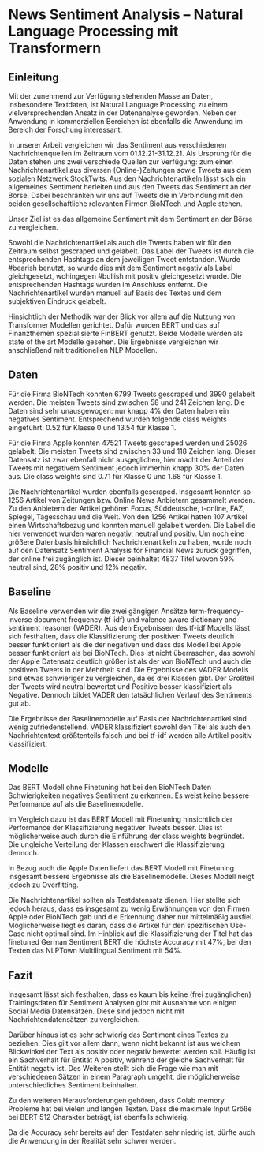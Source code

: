 # News Sentiment Analysis – Natural Language Processing mit Transformern

## Einleitung
Mit der zunehmend zur Verfügung stehenden Masse an Daten, insbesondere Textdaten, ist Natural Language Processing zu einem vielversprechenden Ansatz in der Datenanalyse geworden. Neben der Anwendung in kommerziellen Bereichen ist ebenfalls die Anwendung im Bereich der Forschung interessant.

In unserer Arbeit vergleichen wir das Sentiment aus verschiedenen Nachrichtenquellen im Zeitraum vom 01.12.21-31.12.21. Als Ursprung für die Daten stehen uns zwei verschiede Quellen zur Verfügung: zum einen Nachrichtenartikel aus diversen (Online-)Zeitungen sowie Tweets aus dem sozialen Netzwerk StockTwits. Aus den Nachrichtenartikeln lässt sich ein allgemeines Sentiment herleiten und aus den Tweets das Sentiment an der Börse. Dabei beschränken wir uns auf Tweets die in Verbindung mit den beiden gesellschaftliche relevanten Firmen BioNTech und Apple stehen.

Unser Ziel ist es das allgemeine Sentiment mit dem Sentiment an der Börse zu vergleichen.

Sowohl die Nachrichtenartikel als auch die Tweets haben wir für den Zeitraum selbst gescraped und gelabelt. Das Label der Tweets ist durch die entsprechenden Hashtags an dem jeweiligen Tweet entstanden. Wurde #bearish benutzt, so wurde dies mit dem Sentiment negativ als Label gleichgesetzt, wohingegen #bullish mit positiv gleichgesetzt wurde. Die entsprechenden Hashtags wurden im Anschluss entfernt. Die Nachrichtenartikel wurden manuell auf Basis des Textes und dem subjektiven Eindruck gelabelt.

Hinsichtlich der Methodik war der Blick vor allem auf die Nutzung von Transformer Modellen gerichtet. Dafür wurden BERT und das auf Finanzthemen spezialisierte FinBERT genutzt. Beide Modelle werden als state of the art Modelle gesehen. Die Ergebnisse vergleichen wir anschließend mit traditionellen NLP Modellen.

## Daten
Für die Firma BioNTech konnten 6799 Tweets gescraped und 3990 gelabelt werden. Die meisten Tweets sind zwischen 58 und 241 Zeichen lang. Die Daten sind sehr unausgewogen: nur knapp 4% der Daten haben ein negatives Sentiment. Entsprechend wurden folgende class weights eingeführt: 0.52 für Klasse 0 und 13.54 für Klasse 1.

Für die Firma Apple konnten 47521 Tweets gescraped werden und 25026 gelabelt. Die meisten Tweets sind zwischen 33 und 118 Zeichen lang. Dieser Datensatz ist zwar ebenfall nicht ausgeglichen, hier macht der Anteil der Tweets mit negativem Sentiment jedoch immerhin knapp 30% der Daten aus. Die class weights sind 0.71 für Klasse 0 und 1.68 für Klasse 1.

Die Nachrichtenartikel wurden ebenfalls gescraped. Insgesamt konnten so 1256 Artikel von Zeitungen bzw. Online News Anbietern gesammelt werden. Zu den Anbietern der Artikel gehören Focus, Süddeutsche, t-online, FAZ, Spiegel, Tagesschau und die Welt. Von den 1256 Artikel hatten 107 Artikel einen Wirtschaftsbezug und konnten manuell gelabelt werden. Die Label die hier verwendet wurden waren negativ, neutral und positiv.
Um noch eine größere Datenbasis hinsichtlich Nachrichtenartikeln zu haben, wurde noch auf den Datensatz Sentiment Analysis for Financial News zurück gegriffen, der online frei zugänglich ist. Dieser beinhaltet 4837 Titel wovon 59% neutral sind, 28% positiv und 12% negativ.


## Baseline
Als Baseline verwenden wir die zwei gängigen Ansätze term-frequency-inverse document frequency (tf-idf) und valence aware dictionary and sentiment reasoner (VADER).
Aus den Ergebnissen des tf-idf Modells lässt sich festhalten, dass die Klassifizierung der positiven Tweets deutlich besser funktioniert als die der negativen und dass das Modell bei Apple besser funktioniert als bei BioNTech. Dies ist nicht überraschen, das sowohl der Apple Datensatz deutlich größer ist als der von BioNTech und auch die positiven Tweets in der Mehrheit sind.
Die Ergebnisse des VADER Modells sind etwas schwieriger zu vergleichen, da es drei Klassen gibt. Der Großteil der Tweets wird neutral bewertet und Positive besser klassifiziert als Negative. Dennoch bildet VADER den tatsächlichen Verlauf des Sentiments gut ab.

Die Ergebnisse der Baselinemodelle auf Basis der Nachrichtenartikel sind wenig zufriedenstellend. VADER klassifiziert sowohl den Titel als auch den Nachrichtentext größtenteils falsch und bei tf-idf werden alle Artikel positiv klassifiziert.

## Modelle
Das BERT Modell ohne Finetuning hat bei den BioNTech Daten Schwierigkeiten negatives Sentiment zu erkennen. Es weist keine bessere Performance auf als die Baselinemodelle. 

Im Vergleich dazu ist das BERT Modell mit Finetuning hinsichtlich der Performance der Klassifizierung negativer Tweets besser. Dies ist möglicherweise auch durch die Einführung der class weights begründet. Die ungleiche Verteilung der Klassen erschwert die Klassifizierung dennoch.

In Bezug auch die Apple Daten liefert das BERT Modell mit Finetuning insgesamt bessere Ergebnisse als die Baselinemodelle. Dieses Modell neigt jedoch zu Overfitting.


Die Nachrichtenartikel sollten als Testdatensatz dienen. Hier stellte sich jedoch heraus, dass es insgesamt zu wenig Erwähnungen von den Firmen Apple oder BioNTech gab und die Erkennung daher nur mittelmäßig ausfiel. Möglicherweise liegt es daran, dass die Artikel für den spezifischen Use-Case nicht optimal sind.
Im Hinblick auf die Klassifizierung der Titel hat das finetuned German Sentiment BERT die höchste Accuracy mit 47%, bei den Texten das NLPTown Multilingual Sentiment mit 54%.


## Fazit
Insgesamt lässt sich festhalten, dass es kaum bis keine (frei zugänglichen) Trainingsdaten für Sentiment Analysen gibt mit Ausnahme von einigen Social Media Datensätzen. Diese sind jedoch nicht mit Nachrichtendatensätzen zu vergleichen.

Darüber hinaus ist es sehr schwierig das Sentiment eines Textes zu beziehen. Dies gilt vor allem dann, wenn nicht bekannt ist aus welchem Blickwinkel der Text als positiv oder negativ bewertet werden soll. Häufig ist ein Sachverhalt für Entität A positiv, während der gleiche Sachverhalt für Entität negativ ist. Des Weiteren stellt sich die Frage wie man mit verschiedenen Sätzen in einem Paragraph umgeht, die möglicherweise unterschiedliches Sentiment beinhalten.

Zu den weiteren Herausforderungen gehören, dass Colab memory Probleme hat bei vielen und langen Texten. Dass die maximale Input Größe bei BERT 512 Charakter beträgt, ist ebenfalls schwierig. 

Da die Accuracy sehr bereits auf den Testdaten sehr niedrig ist, dürfte auch die Anwendung in der Realität sehr schwer werden.
